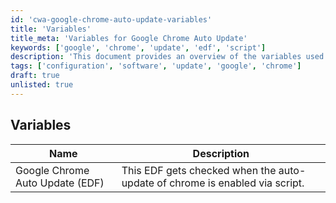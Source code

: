 ```yaml
---
id: 'cwa-google-chrome-auto-update-variables'
title: 'Variables'
title_meta: 'Variables for Google Chrome Auto Update'
keywords: ['google', 'chrome', 'update', 'edf', 'script']
description: 'This document provides an overview of the variables used in the Google Chrome Auto Update script, specifically focusing on the EDF that checks the status of Chrome auto-update functionality.'
tags: ['configuration', 'software', 'update', 'google', 'chrome']
draft: true
unlisted: true
---
```

## Variables

<div class='text-section scrollable'>

| Name                                      | Description                                                                                     |
|-------------------------------------------|-------------------------------------------------------------------------------------------------|
| Google Chrome Auto Update (EDF)          | This EDF gets checked when the auto-update of chrome is enabled via script.                    |

</div>



